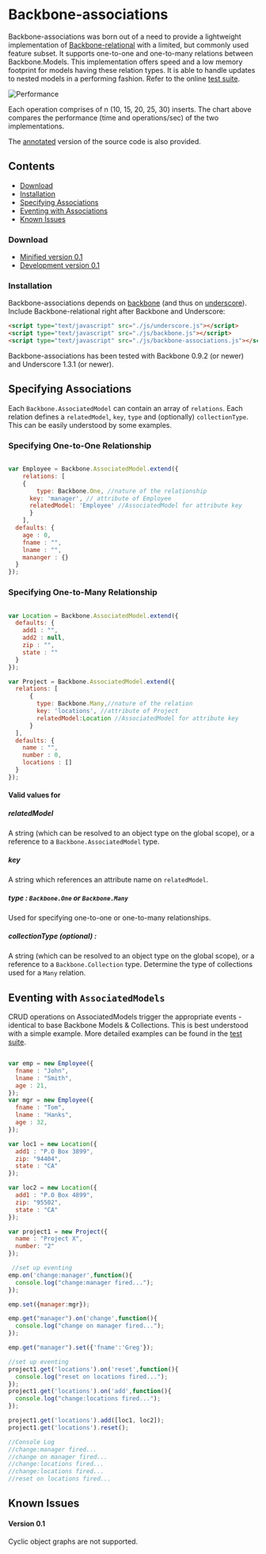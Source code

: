 # Backbone-associations
Backbone-associations was born out of a need to provide a lightweight implementation of [Backbone-relational](https://github.com/PaulUithol/Backbone-relational/) with a limited, but commonly used feature subset. It supports one-to-one and one-to-many relations between Backbone.Models. This implementation offers speed and a low memory footprint for models having these relation types. It is able to handle updates to nested models in a performing fashion. Refer to the online [test suite](http://dhruvaray.github.com/backbone-associations/test/test-suite.html). 

![Performance](https://raw.github.com/dhruvaray/backbone-associations/master/test/speed.png)

Each operation comprises of n (10, 15, 20, 25, 30) inserts. The chart above compares the performance (time and operations/sec) of the two implementations. 

The [annotated](http://dhruvaray.github.com/backbone-associations/docs/backbone-associations.html) version of the source code is also provided.

## Contents
* [Download](#download)
* [Installation](#installation)
* [Specifying Associations](#associations)
* [Eventing with Associations](#eventing)
* [Known Issues](#issues)


### <a name="download"/>Download

* [Minified version 0.1 ](http://dhruvaray.github.com/backbone-associations/backbone-associations-min.js)
* [Development version 0.1](http://dhruvaray.github.com/backbone-associations/backbone-associations.js)


### <a name="installation"/>Installation

Backbone-associations depends on [backbone](https://github.com/documentcloud/backbone) (and thus on  [underscore](https://github.com/documentcloud/underscore)). Include Backbone-relational right after Backbone and Underscore:

```html
<script type="text/javascript" src="./js/underscore.js"></script>
<script type="text/javascript" src="./js/backbone.js"></script>
<script type="text/javascript" src="./js/backbone-associations.js"></script>
```

Backbone-associations has been tested with Backbone 0.9.2 (or newer) and Underscore 1.3.1 (or newer).


## <a name="associations"/>Specifying Associations

Each `Backbone.AssociatedModel` can contain an array of `relations`. Each relation defines a `relatedModel`, `key`, `type` and (optionally) `collectionType`. This can be easily understood by some examples.

### Specifying One-to-One Relationship 


```javascript

var Employee = Backbone.AssociatedModel.extend({  	  
	relations: [
  	{
    	type: Backbone.One, //nature of the relationship
      key: 'manager', // attribute of Employee
      relatedModel: 'Employee' //AssociatedModel for attribute key
      }
    ],
  defaults: {
    age : 0,
    fname : "",
    lname : "",
    mananger : {}
  }        
});


````
### Specifying One-to-Many Relationship

```javascript

var Location = Backbone.AssociatedModel.extend({		  
  defaults: {
    add1 : "",
    add2 : null,
    zip : "",
    state : ""
  }        
});

var Project = Backbone.AssociatedModel.extend({		  
  relations: [
	  {
	    type: Backbone.Many,//nature of the relation
	    key: 'locations', //attribute of Project 
	    relatedModel:Location //AssociatedModel for attribute key
	  }
  ],
  defaults: {
    name : "",
    number : 0,
    locations : []
  }        
});

```

#### Valid values for 


##### relatedModel 
A string (which can be resolved to an object type on the global scope), or a reference to a `Backbone.AssociatedModel` type.

##### key 
A string which references an attribute name on `relatedModel`.

##### type : `Backbone.One` or `Backbone.Many`
Used for specifying one-to-one or one-to-many relationships.

##### collectionType (optional) : 
A string (which can be resolved to an object type on the global scope), or a reference to a `Backbone.Collection` type. Determine the type of collections used for a `Many` relation.

## <a name="eventing"/>Eventing with `AssociatedModels`
CRUD operations on AssociatedModels trigger the appropriate events - identical to base Backbone Models & Collections.  This is best understood with a simple example. More detailed examples can be found in the [test suite](http://dhruvaray.github.com/backbone-associations/test/test-suite.html). 


````javascript

var emp = new Employee({
  fname : "John",
  lname : "Smith",
  age : 21,
});
var mgr = new Employee({
  fname : "Tom",
  lname : "Hanks",
  age : 32,
});

var loc1 = new Location({
  add1 : "P.O Box 3899",
  zip: "94404",
  state : "CA"
});

var loc2 = new Location({
  add1 : "P.O Box 4899",
  zip: "95502",
  state : "CA"
});

var project1 = new Project({
  name : "Project X",
  number: "2"
});

 //set up eventing
emp.on('change:manager',function(){
  console.log("change:manager fired...");
});                

emp.set({manager:mgr});

emp.get("manager").on('change',function(){
  console.log("change on manager fired...");
});

emp.get("manager").set({'fname':'Greg'});    

//set up eventing
project1.get('locations').on('reset',function(){
  console.log("reset on locations fired...");
});                
project1.get('locations').on('add',function(){
  console.log("change:locations fired...");
});                

project1.get('locations').add([loc1, loc2]);
project1.get('locations').reset();

//Console Log
//change:manager fired...
//change on manager fired...
//change:locations fired...
//change:locations fired...
//reset on locations fired...

````

## <a name="issues"/>Known Issues

#### Version 0.1
Cyclic object graphs are not supported.

